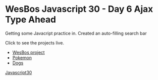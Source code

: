 # WesBos Javascript 30 - Day 6 Ajax Type Ahead

Getting some Javacript practice in. Created an auto-filling search bar

Click to see the projects live. 

- [WesBos project](https://epic-leakey-458123.netlify.app/)
- [Pokemon](https://unruffled-jennings-530dda.netlify.app)
- [Dogs](https://hungry-sinoussi-c9ca86.netlify.app/)

[Javascript30](https://javascript30.com/)
